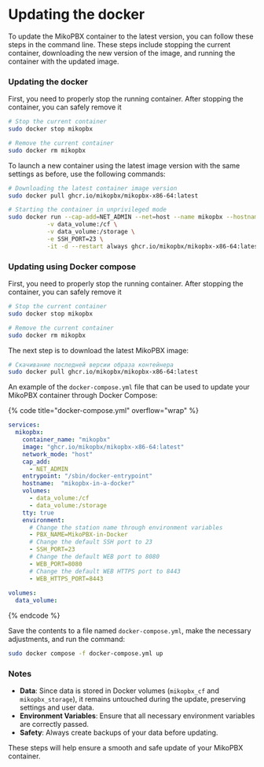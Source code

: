 # Updating the docker

To update the MikoPBX container to the latest version, you can follow these steps in the command line. These steps include stopping the current container, downloading the new version of the image, and running the container with the updated image.&#x20;

### Updating the docker

First, you need to properly stop the running container. After stopping the container, you can safely remove it

```bash
# Stop the current container
sudo docker stop mikopbx

# Remove the current container
sudo docker rm mikopbx
```

To launch a new container using the latest image version with the same settings as before, use the following commands:

```bash
# Downloading the latest container image version
sudo docker pull ghcr.io/mikopbx/mikopbx-x86-64:latest

# Starting the container in unprivileged mode
sudo docker run --cap-add=NET_ADMIN --net=host --name mikopbx --hostname mikopbx \
           -v data_volume:/cf \
           -v data_volume:/storage \
           -e SSH_PORT=23 \
           -it -d --restart always ghcr.io/mikopbx/mikopbx-x86-64:latest
```

### Updating using Docker compose

First, you need to properly stop the running container. After stopping the container, you can safely remove it

```bash
# Stop the current container
sudo docker stop mikopbx

# Remove the current container
sudo docker rm mikopbx
```

The next step is to download the latest MikoPBX image:

```bash
# Скачивание последней версии образа контейнера
sudo docker pull ghcr.io/mikopbx/mikopbx-x86-64:latest
```

An example of the `docker-compose.yml` file that can be used to update your MikoPBX container through Docker Compose:

{% code title="docker-compose.yml" overflow="wrap" %}
```yaml
services:
  mikopbx:
    container_name: "mikopbx"
    image: "ghcr.io/mikopbx/mikopbx-x86-64:latest"
    network_mode: "host"
    cap_add:
      - NET_ADMIN
    entrypoint: "/sbin/docker-entrypoint"
    hostname:  "mikopbx-in-a-docker"
    volumes:
      - data_volume:/cf
      - data_volume:/storage
    tty: true
    environment:
      # Change the station name through environment variables
      - PBX_NAME=MikoPBX-in-Docker
      # Change the default SSH port to 23
      - SSH_PORT=23
      # Change the default WEB port to 8080
      - WEB_PORT=8080
      # Change the default WEB HTTPS port to 8443
      - WEB_HTTPS_PORT=8443
      
volumes:
  data_volume:
```
{% endcode %}

Save the contents to a file named `docker-compose.yml`, make the necessary adjustments, and run the command:

```bash
sudo docker compose -f docker-compose.yml up
```

### Notes

* **Data**: Since data is stored in Docker volumes (`mikopbx_cf` and `mikopbx_storage`), it remains untouched during the update, preserving settings and user data.
* **Environment Variables**: Ensure that all necessary environment variables are correctly passed.
* **Safety**: Always create backups of your data before updating.

These steps will help ensure a smooth and safe update of your MikoPBX container.
